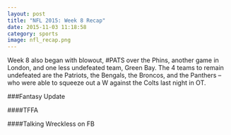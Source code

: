 ```yaml
---
layout: post
title: "NFL 2015: Week 8 Recap"
date: 2015-11-03 11:18:58
category: sports
image: nfl_recap.png
---
```

Week 8 also began with blowout, #PATS over the Phins, another game in London, and one less undefeated team, Green Bay.  The 4 teams to remain undefeated are the Patriots, the Bengals, the Broncos, and the Panthers &ndash; who were able to squeeze out a W against the Colts last night in OT.


###Fantasy Update

####TFFA

####Talking Wreckless on FB